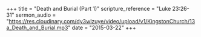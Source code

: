 +++
title = "Death and Burial (Part 1)"
scripture_reference = "Luke 23:26-31"
sermon_audio = "https://res.cloudinary.com/dy3wlzuye/video/upload/v1/KingstonChurch/13a_Death_and_Burial.mp3"
date = "2015-03-22"
+++
